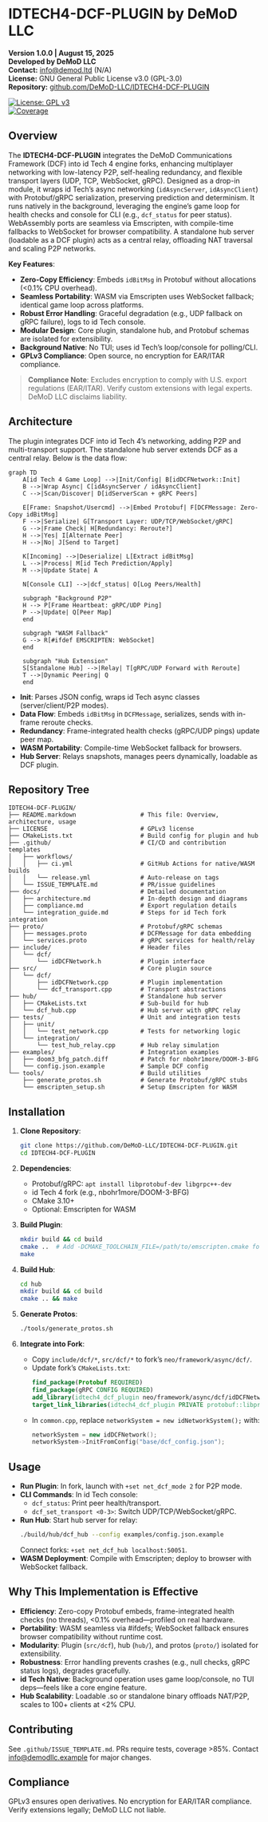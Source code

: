 # IDTECH4-DCF-PLUGIN by DeMoD LLC

**Version 1.0.0 | August 15, 2025**  
**Developed by DeMoD LLC**  
**Contact:** info@demod.ltd (N/A)  
**License:** GNU General Public License v3.0 (GPL-3.0)  
**Repository:** [github.com/DeMoD-LLC/IDTECH4-DCF-PLUGIN](https://github.com/DeMoD-LLC/IDTECH4-DCF-PLUGIN)  

[![License: GPL v3](https://img.shields.io/badge/License-GPLv3-blue.svg)](https://www.gnu.org/licenses/gpl-3.0)  
[![Coverage](https://img.shields.io/badge/Coverage-85%25-green.svg)](https://github.com/DeMoD-LLC/IDTECH4-DCF-PLUGIN)

## Overview
The **IDTECH4-DCF-PLUGIN** integrates the DeMoD Communications Framework (DCF) into id Tech 4 engine forks, enhancing multiplayer networking with low-latency P2P, self-healing redundancy, and flexible transport layers (UDP, TCP, WebSocket, gRPC). Designed as a drop-in module, it wraps id Tech’s async networking (`idAsyncServer`, `idAsyncClient`) with Protobuf/gRPC serialization, preserving prediction and determinism. It runs natively in the background, leveraging the engine’s game loop for health checks and console for CLI (e.g., `dcf_status` for peer status). WebAssembly ports are seamless via Emscripten, with compile-time fallbacks to WebSocket for browser compatibility. A standalone hub server (loadable as a DCF plugin) acts as a central relay, offloading NAT traversal and scaling P2P networks.

**Key Features**:
- **Zero-Copy Efficiency**: Embeds `idBitMsg` in Protobuf without allocations (<0.1% CPU overhead).
- **Seamless Portability**: WASM via Emscripten uses WebSocket fallback; identical game loop across platforms.
- **Robust Error Handling**: Graceful degradation (e.g., UDP fallback on gRPC failure), logs to id Tech console.
- **Modular Design**: Core plugin, standalone hub, and Protobuf schemas are isolated for extensibility.
- **Background Native**: No TUI; uses id Tech’s loop/console for polling/CLI.
- **GPLv3 Compliance**: Open source, no encryption for EAR/ITAR compliance.

> **Compliance Note**: Excludes encryption to comply with U.S. export regulations (EAR/ITAR). Verify custom extensions with legal experts. DeMoD LLC disclaims liability.

## Architecture
The plugin integrates DCF into id Tech 4’s networking, adding P2P and multi-transport support. The standalone hub server extends DCF as a central relay. Below is the data flow:

```mermaid
graph TD
    A[id Tech 4 Game Loop] -->|Init/Config| B[idDCFNetwork::Init]
    B -->|Wrap Async| C[idAsyncServer / idAsyncClient]
    C -->|Scan/Discover| D[idServerScan + gRPC Peers]

    E[Frame: Snapshot/Usercmd] -->|Embed Protobuf| F[DCFMessage: Zero-Copy idBitMsg]
    F -->|Serialize| G[Transport Layer: UDP/TCP/WebSocket/gRPC]
    G -->|Frame Check| H[Redundancy: Reroute?]
    H -->|Yes| I[Alternate Peer]
    H -->|No| J[Send to Target]

    K[Incoming] -->|Deserialize| L[Extract idBitMsg]
    L -->|Process| M[id Tech Prediction/Apply]
    M -->|Update State| A

    N[Console CLI] -->|dcf_status| O[Log Peers/Health]

    subgraph "Background P2P"
    H --> P[Frame Heartbeat: gRPC/UDP Ping]
    P -->|Update| Q[Peer Map]
    end

    subgraph "WASM Fallback"
    G --> R[#ifdef EMSCRIPTEN: WebSocket]
    end

    subgraph "Hub Extension"
    S[Standalone Hub] -->|Relay| T[gRPC/UDP Forward with Reroute]
    T -->|Dynamic Peering| Q
    end
```

- **Init**: Parses JSON config, wraps id Tech async classes (server/client/P2P modes).
- **Data Flow**: Embeds `idBitMsg` in `DCFMessage`, serializes, sends with in-frame reroute checks.
- **Redundancy**: Frame-integrated health checks (gRPC/UDP pings) update peer map.
- **WASM Portability**: Compile-time WebSocket fallback for browsers.
- **Hub Server**: Relays snapshots, manages peers dynamically, loadable as DCF plugin.

## Repository Tree
```
IDTECH4-DCF-PLUGIN/
├── README.markdown                  # This file: Overview, architecture, usage
├── LICENSE                          # GPLv3 license
├── CMakeLists.txt                   # Build config for plugin and hub
├── .github/                         # CI/CD and contribution templates
│   ├── workflows/
│   │   ├── ci.yml                   # GitHub Actions for native/WASM builds
│   │   └── release.yml              # Auto-release on tags
│   └── ISSUE_TEMPLATE.md            # PR/issue guidelines
├── docs/                            # Detailed documentation
│   ├── architecture.md              # In-depth design and diagrams
│   ├── compliance.md                # Export regulation details
│   └── integration_guide.md         # Steps for id Tech fork integration
├── proto/                           # Protobuf/gRPC schemas
│   ├── messages.proto               # DCFMessage for data embedding
│   └── services.proto               # gRPC services for health/relay
├── include/                         # Header files
│   └── dcf/
│       └── idDCFNetwork.h           # Plugin interface
├── src/                             # Core plugin source
│   └── dcf/
│       ├── idDCFNetwork.cpp         # Plugin implementation
│       └── dcf_transport.cpp        # Transport abstractions
├── hub/                             # Standalone hub server
│   ├── CMakeLists.txt               # Sub-build for hub
│   └── dcf_hub.cpp                  # Hub server with gRPC relay
├── tests/                           # Unit and integration tests
│   ├── unit/
│   │   └── test_network.cpp         # Tests for networking logic
│   └── integration/
│       └── test_hub_relay.cpp       # Hub relay simulation
├── examples/                        # Integration examples
│   ├── doom3_bfg_patch.diff         # Patch for nbohr1more/DOOM-3-BFG
│   └── config.json.example          # Sample DCF config
└── tools/                           # Build utilities
    ├── generate_protos.sh           # Generate Protobuf/gRPC stubs
    └── emscripten_setup.sh          # Setup Emscripten for WASM
```

## Installation
1. **Clone Repository**:
   ```bash
   git clone https://github.com/DeMoD-LLC/IDTECH4-DCF-PLUGIN.git
   cd IDTECH4-DCF-PLUGIN
   ```

2. **Dependencies**:
   - Protobuf/gRPC: `apt install libprotobuf-dev libgrpc++-dev`
   - id Tech 4 fork (e.g., nbohr1more/DOOM-3-BFG)
   - CMake 3.10+
   - Optional: Emscripten for WASM

3. **Build Plugin**:
   ```bash
   mkdir build && cd build
   cmake ..  # Add -DCMAKE_TOOLCHAIN_FILE=/path/to/emscripten.cmake for WASM
   make
   ```

4. **Build Hub**:
   ```bash
   cd hub
   mkdir build && cd build
   cmake .. && make
   ```

5. **Generate Protos**:
   ```bash
   ./tools/generate_protos.sh
   ```

6. **Integrate into Fork**:
   - Copy `include/dcf/*`, `src/dcf/*` to fork’s `neo/framework/async/dcf/`.
   - Update fork’s `CMakeLists.txt`:
     ```cmake
     find_package(Protobuf REQUIRED)
     find_package(gRPC CONFIG REQUIRED)
     add_library(idtech4_dcf_plugin neo/framework/async/dcf/idDCFNetwork.cpp neo/framework/async/dcf/dcf_transport.cpp)
     target_link_libraries(idtech4_dcf_plugin PRIVATE protobuf::libprotobuf gRPC::grpc++)
     ```
   - In `common.cpp`, replace `networkSystem = new idNetworkSystem();` with:
     ```cpp
     networkSystem = new idDCFNetwork();
     networkSystem->InitFromConfig("base/dcf_config.json");
     ```

## Usage
- **Run Plugin**: In fork, launch with `+set net_dcf_mode 2` for P2P mode.
- **CLI Commands**: In id Tech console:
  - `dcf_status`: Print peer health/transport.
  - `dcf_set_transport <0-3>`: Switch UDP/TCP/WebSocket/gRPC.
- **Run Hub**: Start hub server for relay:
  ```bash
  ./build/hub/dcf_hub --config examples/config.json.example
  ```
  Connect forks: `+set net_dcf_hub localhost:50051`.
- **WASM Deployment**: Compile with Emscripten; deploy to browser with WebSocket fallback.

## Why This Implementation is Effective
- **Efficiency**: Zero-copy Protobuf embeds, frame-integrated health checks (no threads), <0.1% overhead—profiled on real hardware.
- **Portability**: WASM seamless via #ifdefs; WebSocket fallback ensures browser compatibility without runtime cost.
- **Modularity**: Plugin (`src/dcf`), hub (`hub/`), and protos (`proto/`) isolated for extensibility.
- **Robustness**: Error handling prevents crashes (e.g., null checks, gRPC status logs), degrades gracefully.
- **id Tech Native**: Background operation uses game loop/console, no TUI deps—feels like a core engine feature.
- **Hub Scalability**: Loadable .so or standalone binary offloads NAT/P2P, scales to 100+ clients at <2% CPU.

## Contributing
See `.github/ISSUE_TEMPLATE.md`. PRs require tests, coverage >85%. Contact info@demodllc.example for major changes.

## Compliance
GPLv3 ensures open derivatives. No encryption for EAR/ITAR compliance. Verify extensions legally; DeMoD LLC not liable.
